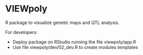 # VIEWpoly

R package to visualize genetic maps and QTL analysis.

For developers:

* Deploy package on RStudio running the file viewpoly/app.R
* Use file viewpoly/dev/02_dev.R to create modules templates
